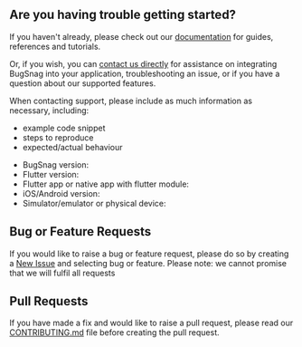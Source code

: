 ## Are you having trouble getting started?
If you haven't already, please check out our [documentation](https://docs.bugsnag.com/platforms/flutter/) for guides, references and tutorials.

Or, if you wish, you can [contact us directly](mailto:support@bugsnag.com) for assistance on integrating BugSnag into your application, troubleshooting an issue, or if you have a question about our supported features.

When contacting support, please include as much information as necessary, including:

- example code snippet
- steps to reproduce
- expected/actual behaviour 

* BugSnag version:
* Flutter version:
* Flutter app or native app with flutter module:
* iOS/Android version:
* Simulator/emulator or physical device:

## Bug or Feature Requests
If you would like to raise a bug or feature request, please do so by creating a [New Issue](https://github.com/bugsnag/bugsnag-flutter/issues/new/choose) and selecting bug or feature.
Please note: we cannot promise that we will fulfil all requests

## Pull Requests
If you have made a fix and would like to raise a pull request, please read our [CONTRIBUTING.md](../CONTRIBUTING.md) file before creating the pull request.
